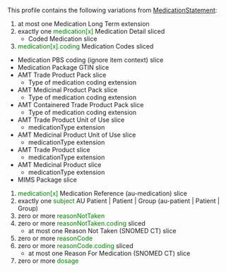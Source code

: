 This profile contains the following variations from [MedicationStatement](http://hl7.org/fhir/STU3/MedicationStatement):

1. at most one Medication Long Term extension
1. exactly one <span style='color:green'>medication[x]</span> Medication Detail sliced
   *  Coded Medication slice
1.  <span style='color:green'>medication[x].coding</span> Medication Codes sliced
   *  Medication PBS coding (ignore item context) slice
   *  Medication Package GTIN slice
   *  AMT Trade Product Pack slice
      *  Type of medication coding extension
   *  AMT Medicinal Product Pack slice
      *  Type of medication coding extension
   *  AMT Containered Trade Product Pack slice
      *  Type of medication coding extension
   *  AMT Trade Product Unit of Use slice
      *  medicationType extension
   *  AMT Medicinal Product Unit of Use slice
      *  medicationType extension
   *  AMT Trade Product slice
      *  medicationType extension
   *  AMT Medicinal Product slice
      *  medicationType extension
   *  MIMS Package slice
1.  <span style='color:green'>medication[x]</span> Medication Reference (au-medication) slice
1. exactly one <span style='color:green'>subject</span> AU Patient | Patient | Group (au-patient \| Patient \| Group)
1. zero or more <span style='color:green'>reasonNotTaken</span> 
1. zero or more <span style='color:green'>reasonNotTaken.coding</span>  sliced
   * at most one Reason Not Taken (SNOMED CT) slice
1. zero or more <span style='color:green'>reasonCode</span> 
1. zero or more <span style='color:green'>reasonCode.coding</span>  sliced
   * at most one Reason For Medication (SNOMED CT) slice
1. zero or more <span style='color:green'>dosage</span> 
